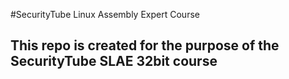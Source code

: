 #SecurityTube Linux Assembly Expert Course

## This repo is created for the purpose of the SecurityTube SLAE 32bit course


